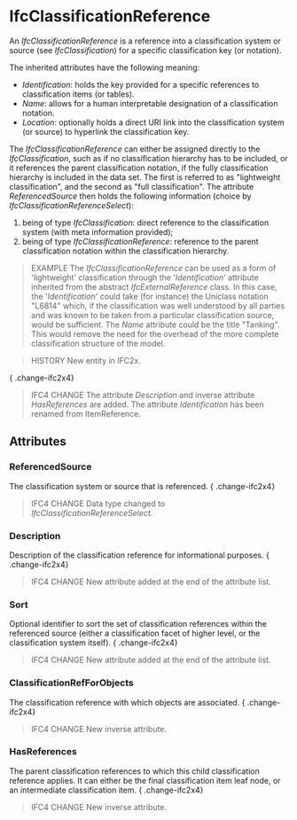 # IfcClassificationReference

An _IfcClassificationReference_ is a reference into a classification system or source (see _IfcClassification_) for a specific classification key (or notation).<!-- end of definition -->

The inherited attributes have the following meaning:

* _Identification_: holds the key provided for a specific references to classification items (or tables).
* _Name_: allows for a human interpretable designation of a classification notation.
* _Location_: optionally holds a direct URI link into the classification system (or source) to hyperlink the classification key.

The _IfcClassificationReference_ can either be assigned directly to the _IfcClassification_, such as if no classification hierarchy has to be included, or it references the parent classification notation, if the fully classification hierarchy is included in the data set. The first is referred to as "lightweight classification", and the second as "full classification". The attribute _ReferencedSource_ then holds the following information (choice by _IfcClassificationReferenceSelect_):

1. being of type _IfcClassification_: direct reference to the classification system (with meta information provided);
2. being of type _IfcClassificationReference_: reference to the parent classification notation within the classification hierarchy.

> EXAMPLE The _IfcClassificationReference_ can be used as a form of 'lightweight' classification through the '_Identification_' attribute inherited from the abstract _IfcExternalReference_ class. In this case, the '_Identification_' could take (for instance) the Uniclass notation "L6814" which, if the classification was well understood by all parties and was known to be taken from a particular classification source, would be sufficient. The _Name_ attribute could be the title "Tanking". This would remove the need for the overhead of the more complete classification structure of the model.

> HISTORY New entity in IFC2x.

{ .change-ifc2x4}
> IFC4 CHANGE The attribute _Description_ and inverse attribute _HasReferences_ are added. The attribute _Identification_ has been renamed from ItemReference.

## Attributes

### ReferencedSource
The classification system or source that is referenced.
{ .change-ifc2x4}
> IFC4 CHANGE Data type changed to _IfcClassificationReferenceSelect_.

### Description
Description of the classification reference for informational purposes.
{ .change-ifc2x4}
> IFC4 CHANGE New attribute added at the end of the attribute list.

### Sort
Optional identifier to sort the set of classification references within the referenced source (either a classification facet of higher level, or the classification system itself).
{ .change-ifc2x4}
> IFC4 CHANGE New attribute added at the end of the attribute list.

### ClassificationRefForObjects
The classification reference with which objects are associated.
{ .change-ifc2x4}
> IFC4 CHANGE New inverse attribute.

### HasReferences
The parent classification references to which this child classification reference applies. It can either be the final classification item leaf node, or an intermediate classification item.
{ .change-ifc2x4}
> IFC4 CHANGE New inverse attribute.

